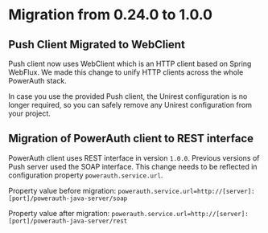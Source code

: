 # Migration from 0.24.0 to 1.0.0

## Push Client Migrated to WebClient

Push client now uses WebClient which is an HTTP client based on Spring WebFlux. We made this
change to unify HTTP clients across the whole PowerAuth stack.

In case you use the provided Push client, the Unirest configuration is no longer required, so you can safely 
remove any Unirest configuration from your project.

## Migration of PowerAuth client to REST interface

PowerAuth client uses REST interface in version `1.0.0`. Previous versions of Push server used the SOAP interface. This change needs to be reflected in configuration property `powerauth.service.url`.

Property value before migration:
`powerauth.service.url=http://[server]:[port]/powerauth-java-server/soap`

Property value after migration:
`powerauth.service.url=http://[server]:[port]/powerauth-java-server/rest`